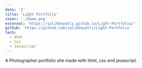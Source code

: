 ```yaml
---
date: '2'
title: 'Light Portfolio'
cover: './demo.png'
external: 'https://salihbeyatli.github.io/Light-Portfolio/'
github: 'https://github.com/salihbeyatli/Light-Portfolio'
tech:
  - Html
  - Css
  - Javascript
---
```


A Photographer portfolio site made with html, css and javascript.
